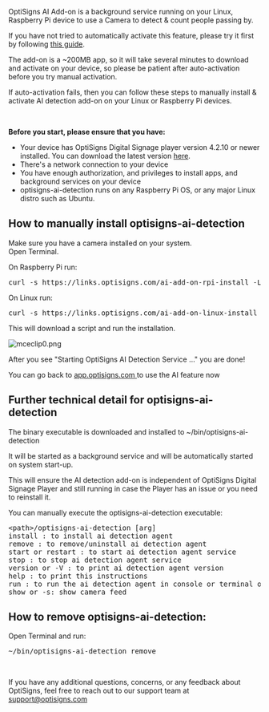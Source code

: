<p>OptiSigns AI Add-on is a background service running on your Linux, Raspberry Pi device to use a Camera to detect &amp; count people passing by.</p>
<p>If you have not tried to automatically activate this feature, please try it first by following <a href="https://support.optisigns.com/hc/en-us/articles/27690296225555" target="_blank" rel="noopener noreferrer">this guide</a>.</p>
<p>The add-on is a ~200MB app, so it will take several minutes to download and activate on your device, so please be patient after auto-activation before you try manual activation.</p>
<p>If auto-activation fails, then you can follow these steps to manually install &amp; activate AI detection add-on on your Linux or Raspberry Pi devices.</p>
<p> </p>
<p><strong>Before you start, please ensure that you have:</strong></p>
<ul>
<li>Your device has OptiSigns Digital Signage player version 4.2.10 or newer installed. You can download the latest version <a href="https://www.optisigns.com/download" target="_blank" rel="noopener noreferrer">here</a>.</li>
<li>There's a network connection to your device</li>
<li>You have enough authorization, and privileges to install apps, and background services on your device</li>
<li>optisigns-ai-detection runs on any Raspberry Pi OS, or any major Linux distro such as Ubuntu.</li>
</ul>
<h2 id="h_01HPZMCNESCYBV02HAAQ7WSFCY"><strong>How to manually install optisigns-ai-detection</strong></h2>
<p>Make sure you have a camera installed on your system.<br>Open Terminal.</p>
<p>On Raspberry Pi run:</p>
<pre>curl -s https://links.optisigns.com/ai-add-on-rpi-install -L | sh</pre>
<p>On Linux run:</p>
<pre>curl -s https://links.optisigns.com/ai-add-on-linux-install -L | sh</pre>
<p>This will download a script and run the installation.</p>
<p><img src="https://support.optisigns.com/hc/article_attachments/360099273994" alt="mceclip0.png"></p>
<p>After you see "Starting OptiSigns AI Detection Service ..." you are done!</p>
<p>You can go back to <a href="https://app.optisigns.com/app/screenManagement">app.optisigns.com </a>to use the AI feature now</p>
<h2 id="h_01HPZMCNESJD5AMBCGTZ9XTZH5"><strong>Further technical detail for optisigns-ai-detection</strong></h2>
<p>The binary executable is downloaded and installed to ~/bin/optisigns-ai-detection</p>
<p>It will be started as a background service and will be automatically started on system start-up.</p>
<p>This will ensure the AI detection add-on is independent of OptiSigns Digital Signage Player and still running in case the Player has an issue or you need to reinstall it.</p>
<p>You can manually execute the optisigns-ai-detection executable:</p>
<pre>&lt;path&gt;/optisigns-ai-detection [arg]<br>install : to install ai detection agent<br>remove : to remove/uninstall ai detection agent<br>start or restart : to start ai detection agent service<br>stop : to stop ai detection agent service<br>version or -V : to print ai detection agent version<br>help : to print this instructions<br>run : to run the ai detection agent in console or terminal or service<br>show or -s: show camera feed</pre>
<h2 id="h_01HPZMCNESA3C19N3KN4T3YN3R"><strong>How to remove optisigns-ai-detection:</strong></h2>
<p>Open Terminal and run:</p>
<pre>~/bin/optisigns-ai-detection remove</pre>
<p> </p>
<p>If you have any additional questions, concerns, or any feedback about OptiSigns, feel free to reach out to our support team at <a href="mailto:support@optisigns.com" target="_self" rel="undefined">support@optisigns.com</a></p>
<p> </p>